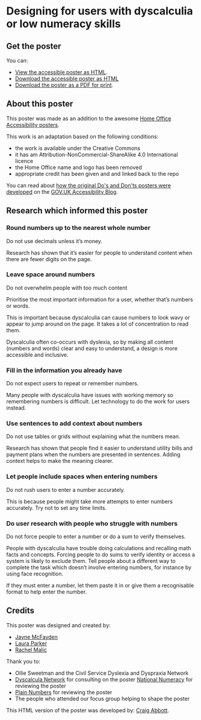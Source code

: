# Designing for users with dyscalculia or low numeracy skills

## Get the poster

You can:
- [View the accessible poster as HTML](https://htmlpreview.github.io/?https://github.com/abbott567/dyscalculia-poster/blob/main/dist/dyscalculia-poster.html).
- [Download the accessible poster as HTML](https://github.com/abbott567/dyscalculia-poster/raw/main/dist/dyscalculia-poster.zip)
- [Download the poster as a PDF for print](https://htmlpreview.github.io/?https://github.com/abbott567/dyscalculia-poster/blob/main/dist/index.html).

## About this poster

This poster was made as an addition to the awesome [Home Office Accessibility posters](https://ukhomeoffice.github.io/accessibility-posters/posters/accessibility-posters.pdf).

This work is an adaptation based on the following conditions:
- the work is available under the Creative Commons
- it has am Attribution-NonCommercial-ShareAlike 4.0 International licence
- the Home Office name and logo has been removed
- appropriate credit has been given and and linked back to the repo

You can read about [how the original Do's and Don'ts posters were developed](https://accessibility.blog.gov.uk/2016/09/02/dos-and-donts-on-designing-for-accessibility/) on the [GOV.UK Accessibility Blog](https://accessibility.blog.gov.uk). 

## Research which informed this poster

### Round numbers up to the nearest whole number
Do not use decimals unless it’s money.

Research has shown that it’s easier for people to understand content when there are fewer digits on the page. 

### Leave space around numbers
Do not overwhelm people with too much content 

Prioritise the most important information for a user, whether that’s numbers or words. 

This is important because dyscalculia can cause numbers to look wavy or appear to jump around on the page. It takes a lot of concentration to read them. 

Dyscalculia often co-occurs with dyslexia, so by making all content (numbers and words) clear and easy to understand, a design is more accessible and inclusive. 

### Fill in the information you already have
Do not expect users to repeat or remember numbers.

Many people with dyscalculia have issues with working memory so remembering numbers is difficult. Let technology to do the work for users instead.

### Use sentences to add context about numbers
Do not use tables or grids without explaining what the numbers mean.

Research has shown that people find it easier to understand utility bills and payment plans when the numbers are presented in sentences. Adding context helps to make the meaning clearer. 

### Let people include spaces when entering numbers
Do not rush users to enter a number accurately.

This is because people might take more attempts to enter numbers accurately. Try not to set any time limits.

### Do user research with people who struggle with numbers
Do not force people to enter a number or do a sum to verify themselves.

People with dyscalculia have trouble doing calculations and recalling math facts and concepts. Forcing people to do sums to verify identity or access a system is likely to exclude them. Tell people about a different way to complete the task which doesn’t involve entering numbers, for instance by using face recognition.

If they must enter a number, let them paste it in or give them a recognisable format to help enter the number. 

## Credits
This poster was designed and created by:
- [Jayne McFayden](https://twitter.com/mcfadyen_jane)
- [Laura Parker](https://twitter.com/LauraParkerUX)
- [Rachel Malic](https://twitter.com/GirlCalledMalic)
      
Thank you to:
- Ollie Sweetman and the Civil Service Dyslexia and Dyspraxia Network
- [Dyscalcula Network](https://www.dyscalculianetwork.com) for consulting on the poster
[National Numeracy](https://www.nationalnumeracy.org.uk) for reviewing the poster
- [Plain Numbers](https://www.plainnumbers.org.uk) for reviewing the poster
- The people who attended our focus group helping to shape the poster

This HTML version of the poster was developed by: [Craig Abbott](https://twitter.com/abbott567).
